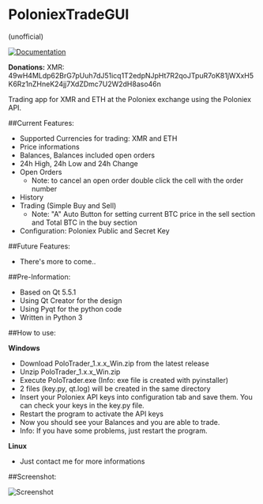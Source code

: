 # PoloniexTradeGUI
(unofficial)

 [![Documentation](https://codedocs.xyz/swalecko/PoloniexTradeGUI.svg)](https://codedocs.xyz/swalecko/PoloniexTradeGUI/)
 

**Donations:** 
XMR: 49wH4MLdp62BrG7pUuh7dJ51icq1T2edpNJpHt7R2qoJTpuR7oK81jWXxH5K6Rz1nZHneK24jj7XdZDmc7U2W2dH8aso46n

Trading app for XMR and ETH at the Poloniex exchange using the Poloniex API.

##Current Features:
  - Supported Currencies for trading: XMR and ETH
  - Price informations 
  - Balances, Balances included open orders
  - 24h High, 24h Low and 24h Change 
  - Open Orders 
    - Note: to cancel an open order double click the cell with the order number
  - History 
  - Trading (Simple Buy and Sell)
    - Note: "A" Auto Button for setting current BTC price in the sell section and Total BTC in the buy section  
  - Configuration: Poloniex Public and Secret Key

##Future Features:
  - There's more to come..
  
##Pre-Information:
  - Based on Qt 5.5.1
  - Using Qt Creator for the design
  - Using Pyqt for the python code
  - Written in Python 3
  

##How to use:  

  **Windows**  
  - Download PoloTrader_1.x.x_Win.zip from the latest release
  - Unzip PoloTrader_1.x.x_Win.zip
  - Execute PoloTrader.exe (Info: exe file is created with pyinstaller)
  - 2 files (key.py, qt.log) will be created in the same directory 
  - Insert your Poloniex API keys into configuration tab and save them. You can check your keys in the key.py file.
  - Restart the program to activate the API keys
  - Now you should see your Balances and you are able to trade.
  - Info: If you have some problems, just restart the program. 

**Linux**
  - Just contact me for more informations

##Screenshot:

![Screenshot](https://raw.github.com/swalecko/PoloTradeGui/master/Dashboard_screenshot.JPG?raw=true "Open Orders Tab")




